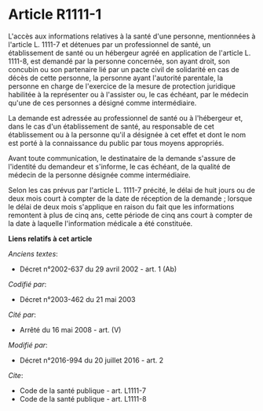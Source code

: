 # Article R1111-1

L'accès aux informations relatives à la santé d'une personne, mentionnées à l'article L. 1111-7 et détenues par un
professionnel de santé, un établissement de santé ou un hébergeur agréé en application de l'article L. 1111-8, est demandé
par la personne concernée, son ayant droit, son concubin ou son partenaire lié par un pacte civil de solidarité  en cas de
décès de cette personne, la personne ayant l'autorité parentale, la personne en charge de l'exercice de la mesure de
protection juridique habilitée à la représenter ou à l'assister  ou, le cas échéant, par le médecin qu'une de ces personnes a
désigné comme intermédiaire. 

La demande est adressée au professionnel de santé ou à l'hébergeur et, dans le cas d'un établissement de santé, au
responsable de cet établissement ou à la personne qu'il a désignée à cet effet et dont le nom est porté à la connaissance du
public par tous moyens appropriés. 

Avant toute communication, le destinataire de la demande s'assure de l'identité du demandeur et s'informe, le cas échéant, de
la qualité de médecin de la personne désignée comme intermédiaire. 

Selon les cas prévus par l'article L. 1111-7 précité, le délai de huit jours ou de deux mois court à compter de la date de
réception de la demande ; lorsque le délai de deux mois s'applique en raison du fait que les informations remontent à plus de
cinq ans, cette période de cinq ans court à compter de la date à laquelle l'information médicale a été constituée.

**Liens relatifs à cet article**

_Anciens textes_:

  - Décret n°2002-637 du 29 avril 2002 - art. 1 (Ab)

_Codifié par_:

  - Décret n°2003-462 du 21 mai 2003

_Cité par_:

  - Arrêté du 16 mai 2008 - art. (V)

_Modifié par_:

  - Décret n°2016-994 du 20 juillet 2016 - art. 2

_Cite_:

  - Code de la santé publique - art. L1111-7
  - Code de la santé publique - art. L1111-8
